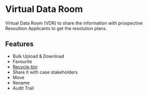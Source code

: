 # Virtual Data Room

Virtual Data Room (VDR) to share the information with prospective Resoultion Applicants to get the resolution plans.

## Features

* Bulk Upload & Download
* Favourite
* [Recycle-bin](/vdr/recycle.md)
* Share it with case stakeholders
* Move
* Rename
* Audit Trail
